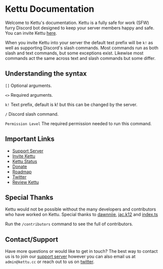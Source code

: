 # Kettu Documentation

Welcome to Kettu's documentation. Kettu is a fully safe for work (SFW) furry Discord bot designed to keep your server members happy and safe. You can invite Kettu [here](https://kettu.cc/invite?ref=docs).

When you invite Kettu into your server the default text prefix will be `k!` as well as supporting Discord's slash commands. Most commands run as both slash and text commands, but some exceptions exist. Likewise most commands act the same across text and slash commands but some differ.

## Understanding the syntax

`[]` Optional arguments.

`<>` Required arguments.

`k!` Text prefix, default is k! but this can be changed by the server.

`/` Discord slash command.

`Permission Level` The required permission needed to run this command.

## Important Links

- [Support Server](https://discordapp.com/invite/4Bavumy)
- [Invite Kettu](https://kettu.cc/invite?ref=docs)
- [Kettu Status](https://status.kettu.cc/)
- [Donate](https://kettu.cc/donate)
- [Roadmap](https://sharing.clickup.com/18014653/l/h/4-30036895-1/6ab64261ad411b3)
- [Twitter](https://twitter.com/Kettu_bot)
- [Review Kettu](https://top.gg/bot/667131062941384757#reviews)

## Special Thanks

Kettu would not be possible without the many developers and contributors who have worked on Kettu. Special thanks to [dawnniie](https://github.com/dawnniie), [jac.k12](https://github.com/Jack073) and [index.ts](https://github.com/Benricheson101)

Run the `/contributors` command to see the full of contributors.

## Contact/Support

Have more questions or would like to get in touch? The best way to contact us is to join our [support server](https://discordapp.com/invite/4Bavumy) however you can also email us at `admin@kettu.cc` or reach out to us on [twitter](https://twitter.com/Kettu_bot).

